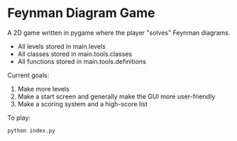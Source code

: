 # Feynman Diagram Game

A 2D game written in pygame where the player "solves" Feynman diagrams.

* All levels stored in main.levels
* All classes stored in main.tools.classes
* All functions stored in main.tools.definitions

Current goals:
1. Make more levels
2. Make a start screen and generally make the GUI more user-friendly
3. Make a scoring system and a high-score list

To play: 
```
python index.py
```
